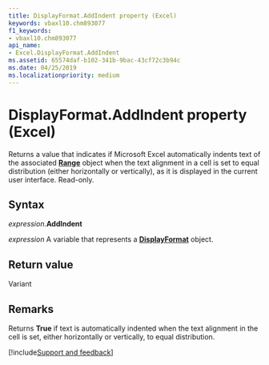 ```yaml
---
title: DisplayFormat.AddIndent property (Excel)
keywords: vbaxl10.chm893077
f1_keywords:
- vbaxl10.chm893077
api_name:
- Excel.DisplayFormat.AddIndent
ms.assetid: 65574daf-b102-341b-9bac-43cf72c3b94c
ms.date: 04/25/2019
ms.localizationpriority: medium
---
```



# DisplayFormat.AddIndent property (Excel)

Returns a value that indicates if Microsoft Excel automatically indents text of the associated **[Range](Excel.Range(object).md)** object when the text alignment in a cell is set to equal distribution (either horizontally or vertically), as it is displayed in the current user interface. Read-only.


## Syntax

_expression_.**AddIndent**

_expression_ A variable that represents a **[DisplayFormat](Excel.DisplayFormat.md)** object.


## Return value

Variant


## Remarks

Returns **True** if text is automatically indented when the text alignment in the cell is set, either horizontally or vertically, to equal distribution.




[!include[Support and feedback](~/includes/feedback-boilerplate.md)]